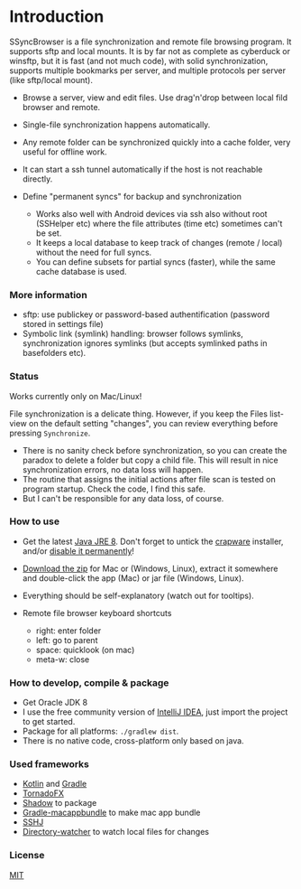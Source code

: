 
# Introduction

SSyncBrowser is a file synchronization and remote file browsing program. It supports sftp and local mounts.
It is by far not as complete as cyberduck or winsftp, but it is fast (and not much code), with solid synchronization,
supports multiple bookmarks per server, and multiple protocols per server (like sftp/local mount).

* Browse a server, view and edit files. Use drag'n'drop between local fild browser and remote.
* Single-file synchronization happens automatically.
* Any remote folder can be synchronized quickly into a cache folder, very useful for offline work.
* It can start a ssh tunnel automatically if the host is not reachable directly.

* Define "permanent syncs" for backup and synchronization
  * Works also well with Android devices via ssh also without root (SSHelper etc) where the file attributes (time etc) sometimes can't be set.
  * It keeps a local database to keep track of changes (remote / local) without the need for full syncs.
  * You can define subsets for partial syncs (faster), while the same cache database is used.


### More information

* sftp: use publickey or password-based authentification (password stored in settings file)
* Symbolic link (symlink) handling: browser follows symlinks, synchronization ignores symlinks (but accepts symlinked paths in basefolders etc).


### Status ###
Works currently only on Mac/Linux!

File synchronization is a delicate thing. However, if you keep the Files list-view on the default setting "changes",
you can review everything before pressing `Synchronize`.

* There is no sanity check before synchronization, so you can create the paradox to delete a folder but copy a child file.
This will result in nice synchronization errors, no data loss will happen.
* The routine that assigns the initial actions after file scan is tested on program startup. Check the code, I find this safe.
* But I can't be responsible for any data loss, of course.


### How to use ###

* Get the latest [Java JRE 8](http://www.oracle.com/technetwork/java/javase/downloads/index.html). Don't forget to untick the [crapware](https://www.google.com/search?q=java+crapware) installer, and/or [disable it permanently](https://www.java.com/en/download/faq/disable_offers.xml)!
* [Download the zip](https://github.com/wolfgangasdf/ssyncbrowser-test/releases) for Mac or (Windows, Linux), extract it somewhere and double-click the app (Mac) or
  jar file (Windows, Linux).
* Everything should be self-explanatory (watch out for tooltips).
* Remote file browser keyboard shortcuts

    * right: enter folder
    * left: go to parent
    * space: quicklook (on mac)
    * meta-w: close

### How to develop, compile & package ###

* Get Oracle JDK 8
* I use the free community version of [IntelliJ IDEA](https://www.jetbrains.com/idea/download/), just import the project to get started.
* Package for all platforms: `./gradlew dist`.
* There is no native code, cross-platform only based on java.

### Used frameworks ###

* [Kotlin](https://kotlinlang.org/) and [Gradle](https://gradle.org/)
* [TornadoFX](https://github.com/edvin/tornadofx)
* [Shadow](https://github.com/johnrengelman/shadow) to package
* [Gradle-macappbundle](https://github.com/crotwell/gradle-macappbundle) to make mac app bundle
* [SSHJ](https://github.com/hierynomus/sshj)
* [Directory-watcher](https://github.com/gmethvin/directory-watcher) to watch local files for changes

### License ###
[MIT](http://opensource.org/licenses/MIT)